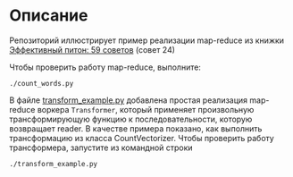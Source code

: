 # Описание
Репозиторий иллюстрирует пример реализации map-reduce из книжки [Эффективный питон: 59 советов](https://www.amazon.com/Effective-Python-Specific-Software-Development/dp/0134034287) (совет 24)

Чтобы проверить работу map-reduce, выполните:
```shell
./count_words.py
```

В файле [transform_example.py](transform_example.py) добавлена простая реализация map-reduce воркера `Transformer`, который применяет произвольную трансформирующую функцию к последовательности, которую возвращает reader. В качестве примера показано, как выполнить трансформацию из класса CountVectorizer.
Чтобы проверить работу трансформера, запустите из командной строки
```shell
./transform_example.py
```
